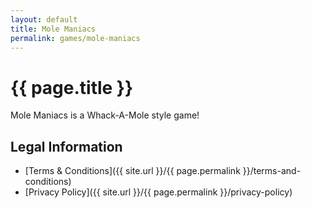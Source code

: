 ```yaml
---
layout: default
title: Mole Maniacs
permalink: games/mole-maniacs
---
```


# {{ page.title }}

Mole Maniacs is a Whack-A-Mole style game!


## Legal Information

- [Terms & Conditions]({{ site.url }}/{{ page.permalink }}/terms-and-conditions)
- [Privacy Policy]({{ site.url }}/{{ page.permalink }}/privacy-policy)
